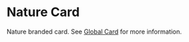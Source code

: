 # Nature Card

Nature branded card. See [Global Card](https://github.com/springernature/frontend-toolkits/tree/master/toolkits/global/packages/global-card) for more information.
